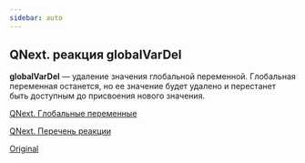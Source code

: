 ```yaml
---
sidebar: auto
---
```


## QNext. реакция globalVarDel

**globalVarDel** — удаление значения глобальной переменной. Глобальная переменная останется, но ее значение будет удалено и перестанет быть доступным до присвоения нового значения.



[QNext. Глобальные переменные](/docs-test/ph/admin/globalvariables-about)

[QNext. Перечень реакции](/docs-test/ph/reactions)

[Original](https://telegra.ph/QNext-admin-reaction-globalVarDel-05-08)